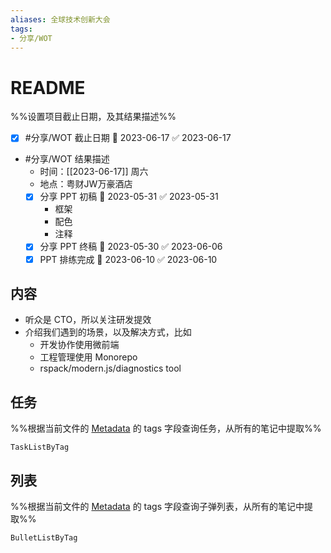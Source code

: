 ```yaml
---
aliases: 全球技术创新大会
tags: 
- 分享/WOT
---
```


# README
%%设置项目截止日期，及其结果描述%%
- [x] #分享/WOT 截止日期 📅 2023-06-17 ✅ 2023-06-17
- #分享/WOT 结果描述
	- 时间：[[2023-06-17]] 周六
	- 地点：粤财JW万豪酒店
	- [x] 分享 PPT 初稿 📅 2023-05-31 ✅ 2023-05-31
		- 框架
		- 配色
		- 注释
	- [x] 分享 PPT 终稿 📅 2023-05-30 ✅ 2023-06-06
	- [x] PPT 排练完成 📅 2023-06-10 ✅ 2023-06-10

## 内容
- 听众是 CTO，所以关注研发提效
- 介绍我们遇到的场景，以及解决方式，比如
	- 开发协作使用微前端
	- 工程管理使用 Monorepo
	- rspack/modern.js/diagnostics tool

## 任务
%%根据当前文件的 [Metadata](https://help.obsidian.md/Editing+and+formatting/Metadata) 的 tags 字段查询任务，从所有的笔记中提取%%
```periodic-para
TaskListByTag
```

## 列表
%%根据当前文件的 [Metadata](https://help.obsidian.md/Editing+and+formatting/Metadata) 的 tags 字段查询子弹列表，从所有的笔记中提取%%
```periodic-para
BulletListByTag
```
